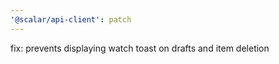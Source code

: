 ```yaml
---
'@scalar/api-client': patch
---
```


fix: prevents displaying watch toast on drafts and item deletion
